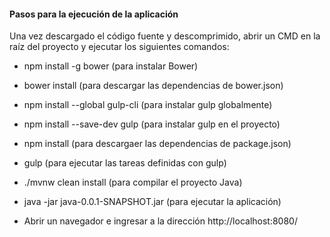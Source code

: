 #### Pasos para la ejecución de la aplicación

Una vez descargado el código fuente y descomprimido, abrir un CMD en la raíz del proyecto y ejecutar los siguientes comandos:

+ npm install -g bower (para instalar Bower)

+ bower install (para descargar las dependencias de bower.json)

+ npm install --global gulp-cli (para instalar gulp globalmente)

+ npm install --save-dev gulp (para instalar gulp en el proyecto)

+ npm install (para descargaer las dependencias de package.json)

+ gulp (para ejecutar las tareas definidas con gulp)

+ ./mvnw clean install (para compilar el proyecto Java)

+ java -jar java-0.0.1-SNAPSHOT.jar (para ejecutar la aplicación)

+ Abrir un navegador e ingresar a la dirección http://localhost:8080/
